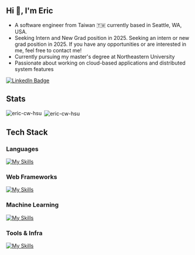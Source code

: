 ## Hi 👋, I'm Eric
- A software engineer from Taiwan 🇹🇼 currently based in Seattle, WA, USA.
- Seeking Intern and New Grad position in 2025. Seeking an intern or new grad position in 2025. If you have any opportunities or are interested in me, feel free to contact me!
- Currently pursuing my master's degree at Northeastern University
- Passionate about working on cloud-based applications and distributed system features

<a href="https://www.linkedin.com/in/erichsu1224/">
  <img src="https://img.shields.io/badge/LinkedIn-blue?style=for-the-badge" alt="LinkedIn Badge"/>
</a>

## Stats
<p><img align="left" src="https://github-readme-stats.vercel.app/api/top-langs?username=eric-cw-hsu&show_icons=true&locale=en&layout=compact" alt="eric-cw-hsu" /></p>
<p>&nbsp;<img align="center" src="https://github-readme-stats.vercel.app/api?username=eric-cw-hsu&show_icons=true&locale=en" alt="eric-cw-hsu" /></p>

## Tech Stack
### Languages
[![My Skills](https://skillicons.dev/icons?i=c,cpp,java,python,go,javascript,typescript,php)](https://github.com/eric-cw-hsu)

### Web Frameworks
[![My Skills](https://skillicons.dev/icons?i=react,next,vue,nodejs,express,nestjs,laravel)](https://github.com/eric-cw-hsu)

### Machine Learning
[![My Skills](https://skillicons.dev/icons?i=pytorch,tensorflow)](https://github.com/eric-cw-hsu)

### Tools & Infra
[![My Skills](https://skillicons.dev/icons?i=git,docker,nginx,linux,terraform,aws,mysql,postgres,redis,mongodb)](https://github.com/eric-cw-hsu)
